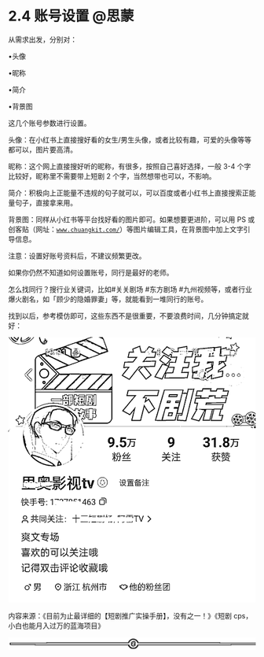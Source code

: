 # 2.4 账号设置 @思蒙

从需求出发，分别对：

•头像

•昵称

•简介

•背景图

这几个账号参数进行设置。

头像：在小红书上直接搜好看的女生/男生头像，或者比较有趣，可爱的头像等等都可以，图片要高清。

昵称：这个网上直接搜好听的昵称，有很多，按照自己喜好选择，一般 3-4 个字比较好，昵称里不需要带上短剧 2 个字，当然想带也可以，不影响。

简介：积极向上正能量不违规的句子就可以，可以百度或者小红书上直接搜索正能量句子，直接拿来用。

背景图：同样从小红书等平台找好看的图片即可。如果想要更进阶，可以用 PS 或创客贴（网址：[`www.chuangkit.com/`](https://www.chuangkit.com/)）等图片编辑工具，在背景图中加上文字引导信息。

注意：设置好账号资料后，不建议频繁更改。

如果你仍然不知道如何设置账号，同行是最好的老师。

怎么找同行？搜行业关键词，比如#关关剧场 #东方剧场 #九州视频等，或者行业爆火剧名，如「顾少的隐婚罪妻」等，就能看到一堆同行的账号。

找到以后，参考模仿即可，这些东西不是很重要，不要浪费时间，几分钟搞定就好：

![](img/a454d7d7ac1ea393ce5fc07b7364a8df.png)

内容来源：《目前为止最详细的【短剧推广实操手册】，没有之一！》《短剧 cps，小白也能月入过万的蓝海项目》

![](img/e3f2879ffbe01683a4abd019b77011d8.png)